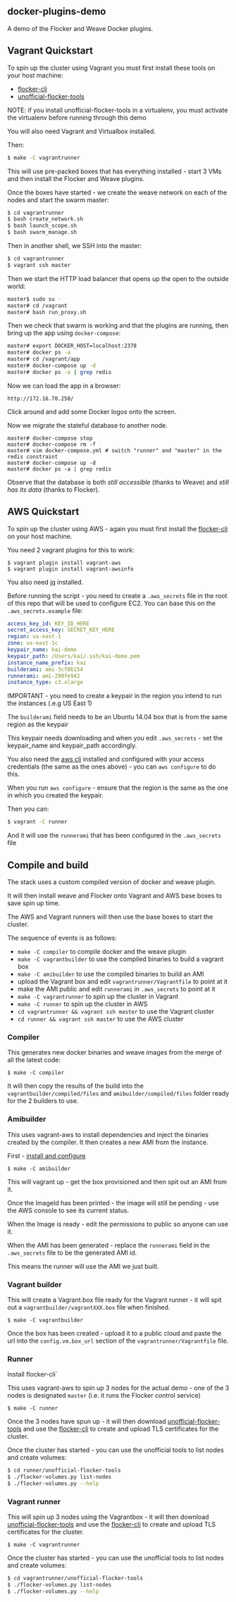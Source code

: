 ## docker-plugins-demo

A demo of the Flocker and Weave Docker plugins.

## Vagrant Quickstart

To spin up the cluster using Vagrant you must first install these tools on your host machine:

 * [flocker-cli](https://docs.clusterhq.com/en/latest/using/installing/index.html#installing-flocker-cli)
 * [unofficial-flocker-tools](https://github.com/clusterhq/unofficial-flocker-tools)

NOTE: if you install unofficial-flocker-tools in a virtualenv, you must activate
the virtualenv before running through this demo

You will also need Vagrant and Virtualbox installed.

Then:

```bash
$ make -C vagrantrunner
```

This will use pre-packed boxes that has everything installed - start 3 VMs and then install the Flocker and Weave plugins.

Once the boxes have started - we create the weave network on each of the nodes
and start the swarm master:

```bash
$ cd vagrantrunner
$ bash create_network.sh
$ bash launch_scope.sh
$ bash swarm_manage.sh
```

Then in another shell, we SSH into the master:

```bash
$ cd vagrantrunner
$ vagrant ssh master
```

Then we start the HTTP load balancer that opens up the open to the outside world:

```bash
master$ sudo su -
master# cd /vagrant
master# bash run_proxy.sh
```

Then we check that swarm is working and that the plugins are running, then bring up the app using `docker-compose`:

```bash
master# export DOCKER_HOST=localhost:2378
master# docker ps -a
master# cd /vagrant/app
master# docker-compose up -d
master# docker ps -a | grep redis
```

Now we can load the app in a browser:

```
http://172.16.70.250/
```

Click around and add some Docker logos onto the screen.

Now we migrate the stateful database to another node.

```
master# docker-compose stop
master# docker-compose rm -f
master# vim docker-compose.yml # switch "runner" and "master" in the redis constraint
master# docker-compose up -d
master# docker ps -a | grep redis
```

Observe that the database is both *still accessible* (thanks to Weave) and *still has its data* (thanks to Flocker).

## AWS Quickstart

To spin up the cluster using AWS - again you must first install the [flocker-cli](https://docs.clusterhq.com/en/0.9.0/using/installing/index.html#installing-flocker-cli) on your host machine.

You need 2 vagrant plugins for this to work:

```
$ vagrant plugin install vagrant-aws
$ vagrant plugin install vagrant-awsinfo
```

You also need [jq](http://stedolan.github.io/jq/download/) installed.

Before running the script - you need to create a `.aws_secrets` file in the root of this repo that will be used to configure EC2.
You can base this on the `.aws_secrets.example` file:

```yaml
access_key_id: KEY_ID_HERE
secret_access_key: SECRET_KEY_HERE
region: us-east-1
zone: us-east-1c
keypair_name: kai-demo
keypair_path: /Users/kai/.ssh/kai-demo.pem
instance_name_prefix: kai
builderami: ami-3cf8b154
runnerami: ami-290fe942
instance_type: c3.xlarge
```

IMPORTANT - you need to create a keypair in the region you intend to run the instances (.e.g US East 1)

The `builderami` field needs to be an Ubuntu 14.04 box that is from the same region as the keypair

This keypair needs downloading and when you edit `.aws_secrets` - set the keypair_name and keypair_path accordingly.

You also need the [aws cli](http://docs.aws.amazon.com/cli/latest/userguide/installing.html) installed and configured with your access credentials (the same as the ones above) - you can `aws configure` to do this.

When you run `aws configure` - ensure that the region is the same as the one in which you created the keypair.

Then you can:

```bash
$ vagrant -C runner
```

And it will use the `runnerami` that has been configured in the `.aws_secrets` file

## Compile and build

The stack uses a custom compiled version of docker and weave plugin.

It will then install weave and Flocker onto Vagrant and AWS base boxes to save spin up time.

The AWS and Vagrant runners will then use the base boxes to start the cluster.

The sequence of events is as follows:

 * `make -C compiler` to compile docker and the weave plugin
 * `make -C vagrantbuilder` to use the compiled binaries to build a vagrant box
 * `make -C amibuilder` to use the compiled binaries to build an AMI
 * upload the Vagrant box and edit `vagrantrunner/Vagrantfile` to point at it
 * make the AMI public and edit `runnerami` in `.aws_secrets` to point at it
 * `make -C vagrantrunner` to spin up the cluster in Vagrant
 * `make -C runner` to spin up the cluster in AWS
 * `cd vagrantrunner && vagrant ssh master` to use the Vagrant cluster
 * `cd runner && vagrant ssh master` to use the AWS cluster 

### Compiler

This generates new docker binaries and weave images from the merge of all the latest code:

```
$ make -C compiler
```

It will then copy the results of the build into the `vagrantbuilder/compiled/files` and `amibuilder/compiled/files` folder ready for the 2 builders to use.

### Amibuilder

This uses vagrant-aws to install dependencies and inject the binaries created by the compiler.  It then creates a new AMI from the instance.

First - [install and configure](amibuilder)

```
$ make -C amibuilder
```

This will vagrant up - get the box provisioned and then spit out an AMI from it.

Once the ImageId has been printed - the image will still be pending - use the AWS console to see its current status.

When the Image is ready - edit the permissions to public so anyone can use it.

When the AMI has been generated - replace the `runnerami` field in the `.aws_secrets` file to be the generated AMI id.

This means the runner will use the AMI we just built.

### Vagrant builder

This will create a Vagrant.box file ready for the Vagrant runner - it will spit out a `vagrantbuilder/vagrantXXX.box` file when finished.

```
$ make -C vagrantbuilder
```

Once the box has been created - upload it to a public cloud and paste the url into the `config.vm.box_url` section of the `vagrantrunner/Vagrantfile` file.

### Runner

Install flocker-cli`

This uses vagrant-aws to spin up 3 nodes for the actual demo - one of the 3 nodes is designated `master` (i.e. it runs the Flocker control service)

```
$ make -C runner
```

Once the 3 nodes have spun up - it will then download [unofficial-flocker-tools](https://github.com/clusterhq/unofficial-flocker-tools) and use the [flocker-cli](https://docs.clusterhq.com/en/0.9.0/using/installing/index.html#installing-flocker-cli) to create and upload TLS certificates for the cluster.

Once the cluster has started - you can use the unofficial tools to list nodes and create volumes:

```bash
$ cd runner/unofficial-flocker-tools
$ ./flocker-volumes.py list-nodes
$ ./flocker-volumes.py --help
```

### Vagrant runner

This will spin up 3 nodes using the Vagrantbox - it will then download [unofficial-flocker-tools](https://github.com/clusterhq/unofficial-flocker-tools) and use the [flocker-cli](https://docs.clusterhq.com/en/0.9.0/using/installing/index.html#installing-flocker-cli) to create and upload TLS certificates for the cluster.

```
$ make -C vagrantrunner
```

Once the cluster has started - you can use the unofficial tools to list nodes and create volumes:

```bash
$ cd vagrantrunner/unofficial-flocker-tools
$ ./flocker-volumes.py list-nodes
$ ./flocker-volumes.py --help
```
